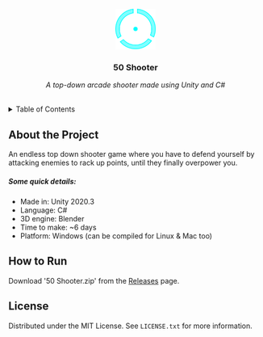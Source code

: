 <br/>
<div align="center">
  <img src="logo.png" alt="Logo" width="80" height="80">
  <h3 align="center">50 Shooter</h3>
  <p align="center"><i>A top-down arcade shooter made using Unity and C#</i></p>
</div>
</br>
<details>
  <summary>Table of Contents</summary>
  <ol>
    <li><a href="#about-the-project">About the Project</a></li>
    <li><a href="#how-to-run">How to Run</a></li>
    <li><a href="#license">License</a></li>
  </ol>
</details>

## About the Project
An endless top down shooter game where you have to defend yourself by attacking enemies to rack up points, until they finally overpower you. 

##### Some quick details:

- Made in: Unity 2020.3
- Language: C#
- 3D engine: Blender
- Time to make: ~6 days
- Platform: Windows (can be compiled for Linux & Mac too)

## How to Run
Download '50 Shooter.zip' from the [Releases](https://github.com/ArcticKangaroo/50-Shooter/releases/) page.


## License
Distributed under the MIT License. See `LICENSE.txt` for more information.
